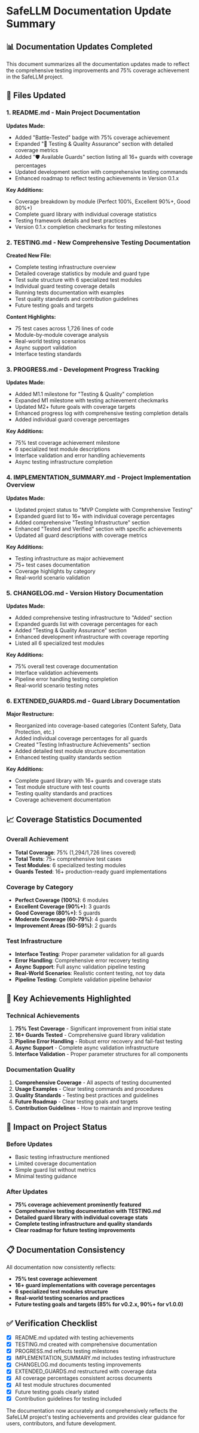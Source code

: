 # SafeLLM Documentation Update Summary

## 📊 Documentation Updates Completed

This document summarizes all the documentation updates made to reflect the comprehensive testing improvements and 75% coverage achievement in the SafeLLM project.

## 📝 Files Updated

### 1. **README.md** - Main Project Documentation
**Updates Made:**
- Added "Battle-Tested" badge with 75% coverage achievement
- Expanded "🧪 Testing & Quality Assurance" section with detailed coverage metrics
- Added "🛡️ Available Guards" section listing all 16+ guards with coverage percentages
- Updated development section with comprehensive testing commands
- Enhanced roadmap to reflect testing achievements in Version 0.1.x

**Key Additions:**
- Coverage breakdown by module (Perfect 100%, Excellent 90%+, Good 80%+)
- Complete guard library with individual coverage statistics
- Testing framework details and best practices
- Version 0.1.x completion checkmarks for testing milestones

### 2. **TESTING.md** - New Comprehensive Testing Documentation
**Created New File:**
- Complete testing infrastructure overview
- Detailed coverage statistics by module and guard type
- Test suite structure with 6 specialized test modules
- Individual guard testing coverage details
- Running tests documentation with examples
- Test quality standards and contribution guidelines
- Future testing goals and targets

**Content Highlights:**
- 75 test cases across 1,726 lines of code
- Module-by-module coverage analysis
- Real-world testing scenarios
- Async support validation
- Interface testing standards

### 3. **PROGRESS.md** - Development Progress Tracking
**Updates Made:**
- Added M1.1 milestone for "Testing & Quality" completion
- Expanded M1 milestone with testing achievement checkmarks
- Updated M2+ future goals with coverage targets
- Enhanced progress log with comprehensive testing completion details
- Added individual guard coverage percentages

**Key Additions:**
- 75% test coverage achievement milestone
- 6 specialized test module descriptions
- Interface validation and error handling achievements
- Async testing infrastructure completion

### 4. **IMPLEMENTATION_SUMMARY.md** - Project Implementation Overview
**Updates Made:**
- Updated project status to "MVP Complete with Comprehensive Testing"
- Expanded guard list to 16+ with individual coverage percentages
- Added comprehensive "Testing Infrastructure" section
- Enhanced "Tested and Verified" section with specific achievements
- Updated all guard descriptions with coverage metrics

**Key Additions:**
- Testing infrastructure as major achievement
- 75+ test cases documentation
- Coverage highlights by category
- Real-world scenario validation

### 5. **CHANGELOG.md** - Version History Documentation
**Updates Made:**
- Added comprehensive testing infrastructure to "Added" section
- Expanded guards list with coverage percentages for each
- Added "Testing & Quality Assurance" section
- Enhanced development infrastructure with coverage reporting
- Listed all 6 specialized test modules

**Key Additions:**
- 75% overall test coverage documentation
- Interface validation achievements
- Pipeline error handling testing completion
- Real-world scenario testing notes

### 6. **EXTENDED_GUARDS.md** - Guard Library Documentation
**Major Restructure:**
- Reorganized into coverage-based categories (Content Safety, Data Protection, etc.)
- Added individual coverage percentages for all guards
- Created "Testing Infrastructure Achievements" section
- Added detailed test module structure documentation
- Enhanced testing quality standards section

**Key Additions:**
- Complete guard library with 16+ guards and coverage stats
- Test module structure with test counts
- Testing quality standards and practices
- Coverage achievement documentation

## 📈 Coverage Statistics Documented

### Overall Achievement
- **Total Coverage**: 75% (1,294/1,726 lines covered)
- **Total Tests**: 75+ comprehensive test cases
- **Test Modules**: 6 specialized testing modules
- **Guards Tested**: 16+ production-ready guard implementations

### Coverage by Category
- **Perfect Coverage (100%)**: 6 modules
- **Excellent Coverage (90%+)**: 3 guards
- **Good Coverage (80%+)**: 5 guards  
- **Moderate Coverage (60-79%)**: 4 guards
- **Improvement Areas (50-59%)**: 2 guards

### Test Infrastructure
- **Interface Testing**: Proper parameter validation for all guards
- **Error Handling**: Comprehensive error recovery testing
- **Async Support**: Full async validation pipeline testing
- **Real-World Scenarios**: Realistic content testing, not toy data
- **Pipeline Testing**: Complete validation pipeline behavior

## 🎯 Key Achievements Highlighted

### Technical Achievements
1. **75% Test Coverage** - Significant improvement from initial state
2. **16+ Guards Tested** - Comprehensive guard library validation
3. **Pipeline Error Handling** - Robust error recovery and fail-fast testing
4. **Async Support** - Complete async validation infrastructure
5. **Interface Validation** - Proper parameter structures for all components

### Documentation Quality
1. **Comprehensive Coverage** - All aspects of testing documented
2. **Usage Examples** - Clear testing commands and procedures
3. **Quality Standards** - Testing best practices and guidelines
4. **Future Roadmap** - Clear testing goals and targets
5. **Contribution Guidelines** - How to maintain and improve testing

## 🚀 Impact on Project Status

### Before Updates
- Basic testing infrastructure mentioned
- Limited coverage documentation
- Simple guard list without metrics
- Minimal testing guidance

### After Updates
- **75% coverage achievement prominently featured**
- **Comprehensive testing documentation with TESTING.md**
- **Detailed guard library with individual coverage stats**
- **Complete testing infrastructure and quality standards**
- **Clear roadmap for future testing improvements**

## 📋 Documentation Consistency

All documentation now consistently reflects:
- **75% test coverage achievement**
- **16+ guard implementations with coverage percentages**
- **6 specialized test modules structure**
- **Real-world testing scenarios and practices**
- **Future testing goals and targets (85% for v0.2.x, 90%+ for v1.0.0)**

## ✅ Verification Checklist

- [x] README.md updated with testing achievements
- [x] TESTING.md created with comprehensive documentation
- [x] PROGRESS.md reflects testing milestones
- [x] IMPLEMENTATION_SUMMARY.md includes testing infrastructure
- [x] CHANGELOG.md documents testing improvements
- [x] EXTENDED_GUARDS.md restructured with coverage data
- [x] All coverage percentages consistent across documents
- [x] All test module structures documented
- [x] Future testing goals clearly stated
- [x] Contribution guidelines for testing included

The documentation now accurately and comprehensively reflects the SafeLLM project's testing achievements and provides clear guidance for users, contributors, and future development.
